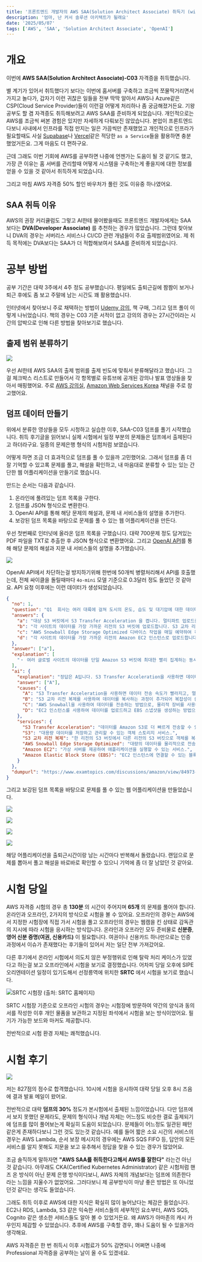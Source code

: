 ```yaml
---
title: '프론트엔드 개발자의 AWS SAA(Solution Architect Associate) 취득기 (with AI)'
description: '엄마, 난 커서 솔루션 아키텍트가 될래요'
date: '2025/05/07'
tags: ['AWS', 'SAA', 'Solution Architect Associate', 'OpenAI']
---
```


# 개요

이번에 **AWS SAA(Solution Architect Associate)-C03** 자격증을 취득했습니다.

별 계기가 있어서 취득했다기 보다는 이번에 홈서버를 구축하고 조금씩 쪼물딱거리면서 가지고 놀다가, 갑자기 이런 귀찮은 일들을 전부 딱딱 알아서 AWS나 Azure같은 CSP(Cloud Service Provider)들이 이런걸 어떻게 처리하나 좀 궁금해졌거든요. 기왕 공부도 할 겸 자격증도 취득해보려고 AWS SAA를 준비하게 되었습니다.
개인적으로는 AWS를 조금씩 써본 경험은 있지만 자세하게 다뤄보진 않았습니다. 본업이 프론트엔드다보니 사내에서 인프라를 직접 만지는 일은 가끔씩만 존재했었고 개인적으로 인프라가 필요할때도 사실 [Supabase](https://supabase.com/)나 [Vercel](https://vercel.com/)같은 적당한 `as a Service`들을 활용하면 충분했었거든요. 그게 마음도 더 편하구요.

근데 그래도 이번 기회에 AWS를 공부하면 나중에 언젠가는 도움이 될 것 같기도 했고, 가장 큰 이유는 홈 서버를 관리할때 어떻게 시스템을 구축하는게 좋을지에 대한 정보를 얻을 수 있을 것 같아서 취득하게 되었습니다.

그리고 마침 AWS 자격증 50% 할인 바우처가 풀린 것도 이유중 하나였어요.

## SAA 취득 이유

AWS의 권장 커리큘럼도 그렇고 AI한테 물어봤을때도 프론트엔드 개발자에게는 SAA보다는 **DVA(Developer Associate)** 를 추천하는 경우가 많았습니다. 그런데 찾아보니 DVA의 경우는 서버리스 서비스나 CI/CD 관련 개념들이 주요 출제범위였어요. 제 취득 목적에는 DVA보다는 SAA가 더 적합해보여서 SAA를 준비하게 되었습니다.

# 공부 방법

공부 기간은 대략 3주에서 4주 정도 공부했습니다. 평일에도 출퇴근길에 짬짬이 보거나 퇴근 후에도 좀 보고 주말에 남는 시간도 꽤 활용했습니다.

인터넷에서 찾아보니 주로 채택하는 방법이 [Udemy 강의](https://www.udemy.com/course/best-aws-certified-solutions-architect-associate/?couponCode=KEEPLEARNING), 책 구매, 그리고 덤프 풀이 이렇게 나뉘었습니다. 책의 경우는 C03 기준 서적이 없고 강의의 경우는 27시간이라는 시간의 압박으로 인해 다른 방법을 찾아보기로 했습니다.

## 출제 범위 분류하기

![](1.png)

우선 AI한테 AWS SAA의 출제 범위를 출제 빈도에 맞춰서 분류해달라고 했습니다. 그걸 체크박스 리스트로 만들어서 각 항목별로 유튜브에 공개된 강의나 발표 영상들을 찾아서 매핑했어요. 주로 [AWS 강의실](https://www.youtube.com/@AWSClassroom), [Amazon Web Services Korea](https://www.youtube.com/@AWSKorea) 채널을 주로 참고했어요.

## 덤프 데이터 만들기

위에서 분류한 영상들을 모두 시청하고 실습한 이후, SAA-C03 덤프를 풀기 시작했습니다.
취득 후기글을 읽어보니 실제 시험에서 일정 부분의 문제들은 덤프에서 출제된다고 하더라구요. 일종의 문제은행 형식의 시험처럼 보였습니다.

어떻게 하면 조금 더 효과적으로 덤프를 풀 수 있을까 고민했어요. 그래서 덤프를 좀 더 잘 기억할 수 있고록 문제를 풀고, 해설을 확인하고, 내 마음대로 분류할 수 있는 있는 간단한 웹 어플리케이션을 만들기로 했습니다.

만드는 순서는 다음과 같습니다.

1. 온라인에 풀려있는 덤프 목록을 구한다.
2. 덤프를 JSON 형식으로 변환한다.
3. OpenAI API를 통해 해당 문제의 해설과, 문제 내 서비스들의 설명을 추가한다.
4. 보강된 덤프 목록을 바탕으로 문제를 풀 수 있는 웹 어플리케이션을 만든다.

우선 첫번째로 인터넛에 올라온 덤프 목록을 구했습니다. 대략 700문제 정도 담겨있는 PDF 파일을 TXT로 추출한 후 JSON 형식으로 변환했어요. 그리고 [OpenAI API](https://platform.openai.com/docs/api-reference/chat/create)를 통해 해당 문제의 해설과 지문 내 서비스들의 설명을 추가했습니다.

![](2.png)

OpenAI API에서 차단하는걸 방지하기위해 한번에 50개씩 병렬처리해서 API를 호출했는데, 전체 싸이클을 돌릴때마다 `4o-mini` 모델 기준으로 0.3달러 정도 들었던 것 같아요. API 요청 이후에는 이런 데이터가 생성되었습니다.

```json
{
  "no": 1,
  "question": "Q1  회사는 여러 대륙에 걸쳐 도시의 온도, 습도 및 대기압에 대한 데이터를 수집합니다.  회사가 매일 각 사이트에서 수집하는 데이터의 평균 볼륨은 500GB 입니다. 각 사이트에는  고속 인터넷 연결이 있습니다.  이 회사는 이러한 모든 글로벌 사이트의 데이터를 단일 Amazon S3 버킷에 최대한 빨리  집계하려고 합니다. 솔루션은 운영 복잡성을 최소화해야 합니다.  어떤 솔루션이 이러한 요구 사항을 충족합니까? ",
  "answers": {
    "a": "대상 S3 버킷에서 S3 Transfer Acceleration 을 켭니다. 멀티파트 업로드를 사용하여\n 사이트 데이터를 대상 S3 버킷에 직접 업로드합니다.\n",
    "b": "각 사이트의 데이터를 가장 가까운 리전의 S3 버킷에 업로드합니다. S3 교차 리전\n 복제를 사용하여 대상 S3 버킷에 객체를 복사합니다. 그런 다음 원본 S3 버킷에서\n 데이터를 제거합니다.\n",
    "c": "AWS Snowball Edge Storage Optimized 디바이스 작업을 매일 예약하여 각 사이트에서\n 가장 가까운 리전으로 데이터를 전송합니다. S3 교차 리전 복제를 사용하여 대상 S3 버킷에\n 객체를 복사합니다.\n",
    "d": "각 사이트의 데이터를 가장 가까운 리전의 Amazon EC2 인스턴스로 업로드합니다.\n Amazon Elastic Block Store(Amazon EBS) 볼륨에 데이터를 저장합니다. 정기적으로 EBS\n 스냅샷을 만들어 대상 S3 버킷이 포함된 리전에 복사합니다. 해당 리전에서 EBS 볼륨을\n 복원합니다.\n\n\n\n\n"
  },
  "answer": ["a"],
  "explanation": [
    "・ 여러 글로벌 사이트의 데이터를 단일 Amazon S3 버킷에 최대한 빨리 집계하는 동시에 운영 복잡성을 최소화하려면 가장 적합한 솔루션은 옵션 A: 대상 S3 버킷에서 S3 전송 가속화를 설정하고 멀티파트 업로드를 사용하여 사이트 데이터를 대상 S3 버킷에 직접 업로드하는 것입니다. 요약하면 옵션 A 는 여러 글로벌 사이트의 데이터를 단일 Amazon S3 버킷으로 신속하게 집계하는 가장 효율적이고 운영상 간단한 솔루션을 제공합니다. S3 Transfer Acceleration 및 멀티파트 업로드를 활용하여 회사는 복잡성을 최소화하면서 빠른 데이터 수집을 달성할 수 있습니다."
  ],
  "ai": {
    "explanation": "정답은 A입니다. S3 Transfer Acceleration을 사용하면 데이터가 Amazon S3로 더 빠르게 전송될 수 있습니다. 멀티파트 업로드를 통해 대용량 데이터를 효율적으로 업로드할 수 있으며, 이는 운영 복잡성을 최소화하는 데 도움이 됩니다. B는 S3 교차 리전 복제를 사용하여 데이터를 복사하는 과정이 추가되어 복잡성이 증가합니다. C는 AWS Snowball을 사용하여 데이터를 전송하는 방법으로, 물리적 장비를 사용해야 하므로 운영 복잡성이 증가합니다. D는 EC2 인스턴스를 사용하여 데이터를 업로드하고 EBS 스냅샷을 생성하는 방법으로, 이 또한 복잡성을 증가시킵니다.",
    "answer": ["A"],
    "causes": {
      "A": "S3 Transfer Acceleration을 사용하면 데이터 전송 속도가 빨라지고, 멀티파트 업로드를 통해 대용량 데이터를 효율적으로 처리할 수 있어 운영 복잡성을 최소화할 수 있습니다.",
      "B": "S3 교차 리전 복제를 사용하여 데이터를 복사하는 과정이 추가되어 복잡성이 증가합니다.",
      "C": "AWS Snowball을 사용하여 데이터를 전송하는 방법으로, 물리적 장비를 사용해야 하므로 운영 복잡성이 증가합니다.",
      "D": "EC2 인스턴스를 사용하여 데이터를 업로드하고 EBS 스냅샷을 생성하는 방법으로, 이 또한 복잡성을 증가시킵니다."
    },
    "services": {
      "S3 Transfer Acceleration": "데이터를 Amazon S3로 더 빠르게 전송할 수 있도록 지원하는 기능.",
      "S3": "대용량 데이터를 저장하고 관리할 수 있는 객체 스토리지 서비스.",
      "S3 교차 리전 복제": "한 리전의 S3 버킷에서 다른 리전의 S3 버킷으로 객체를 복사하는 기능.",
      "AWS Snowball Edge Storage Optimized": "대량의 데이터를 물리적으로 전송하기 위한 장비.",
      "Amazon EC2": "가상 서버를 제공하여 애플리케이션을 실행할 수 있는 서비스.",
      "Amazon Elastic Block Store (EBS)": "EC2 인스턴스에 연결할 수 있는 블록 스토리지 서비스."
    }
  },
  "dumpurl": "https://www.examtopics.com/discussions/amazon/view/84973-exam-aws-certified-solutions-architect-associate-saa-c03/"
}
```

그리고 보강된 덤프 목록을 바탕으로 문제를 풀 수 있는 웹 어플리케이션을 만들었습니다.

![](3.png)

![](4.png)

![](5.png)

![](6.png)

해당 어플리케이션을 출퇴근시간이랑 남는 시간마다 반복해서 돌렸습니다. 랜덤으로 문제를 뽑아서 풀고 해설을 바로바로 확인할 수 있으니 기억에 좀 더 잘 남았던 것 같아요.

# 시험 당일

AWS 자격증 시험의 경우 총 **130분** 의 시간이 주어지며 **65개** 의 문제를 풀어야 합니다.
온라인과 오프라인, 2가지의 방식으로 시험을 볼 수 있어요. 오프라인의 경우는 AWS에서 지정한 시험장에 직접 가서 시험을 풀고 오프라인의 경우는 웹캠을 킨 상태로 감독관의 지시에 따라 시험을 응시하는 방식입니다. 온라인과 오프라인 모두 준비물로 **신분증**, **영어 신분 증명(여권, 신용카드)** 이 필요합니다. 여권이나 신용카드 하나만으로는 인증 과정에서 이슈가 존재했다는 후기들이 있어서 저는 일단 전부 가져갔어요.

다른 후기에서 온라인 시험에서 의도치 않은 부정행위로 인해 탈락 처리 케이스가 있었다고 하는걸 보고 오프라인에서 시험을 보기로 결정했습니다. 어차피 당일 오후에 SIPE 오리엔테이션 일정이 있기도해서 선정릉역에 위치한 **SRTC** 에서 시험을 보기로 했습니다.

![SRTC 시험장 (출처: SRTC 홈페이지)](7.png)

SRTC 시험장 기준으로 오프라인 시험의 경우는 시험장에 방문하여 약간의 양식과 동의서를 작성한 이후 개인 물품을 보관하고 지정된 좌석에서 시험을 보는 방식이었어요. 필기가 가능한 보드와 마커도 제공합니다.

전반적으로 시험 환경 자체는 쾌적했습니다.

# 시험 후기

![](8.png)

저는 827점의 점수로 합격했습니다. 10시에 시험을 응시하여 대략 당일 오후 8시 즈음에 결과 발표 메일이 왔어요.

전반적으로 대략 **덤프의 30%** 정도가 본시험에서 출제된 느낌이었습니다. 다만 덤프에서 보지 못했던 문제라도, 문제의 형식이나 개념 자체는 어느정도 비슷한 결로 출제되기에 덤프를 많이 풀어보는게 확실히 도움이 되었습니다.
문제들이 어느정도 일관된 패턴 같은게 존재하다보니 그런 것도 있는것 같습니다. 예를 들어 짧은 소요 시간의 서비스의 경우는 AWS Lambda, 순서 보장 메시지의 경우에는 AWS SQS FIFO 등, 답안의 모든 서비스를 알지 못해도 지문을 보고 유추해서 정답을 찾을 수 있는 경우가 많았어요.

조금 솔직하게 말하자면 **"AWS SAA를 취득한다고해서 AWS를 잘한다"** 라는건 아닌 것 같습니다. 아무래도 CKA(Certified Kubernetes Administrator) 같은 시험처럼 핸즈 온 방식이 아닌 문제 은행 방식이다보니, AWS 자체의 개념보다는 덤프에 의존한다라는 느낌을 지울수가 없었어요. 그러다보니 제 공부방식이 마냥 좋은 방법은 또 아니었던것 같다는 생각도 들었습니다.

그래도 취득 이후로 AWS에 대한 지식은 확실히 많이 늘어났다는 체감은 들었습니다. EC2나 RDS, Lambda, S3 같은 익숙한 서비스들의 세부적인 요소부터, AWS SQS, Cognito 같은 생소한 서비스들도 알아 볼 수 있었거든요. 왜 AWS가 아마존의 캐시 카우인지 체감할 수 있었습니다. 추후에 AWS를 구축할 경우, 꽤나 도움이 될 수 있을거라 생각해요.

AWS 자격증은 한 번 취득시 이후 시험료가 50% 감면되니 어쩌면 나중에 Professional 자격증을 공부하는 날이 올 수도 있겠네요.
